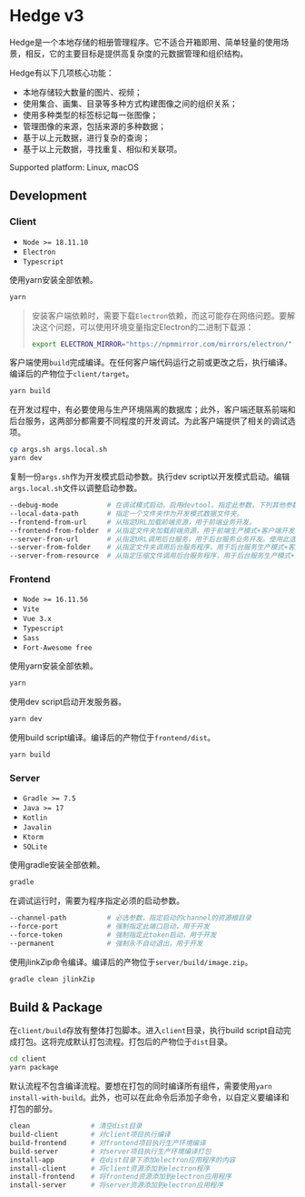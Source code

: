 # Hedge v3

Hedge是一个本地存储的相册管理程序。它不适合开箱即用、简单轻量的使用场景，相反，它的主要目标是提供高复杂度的元数据管理和组织结构。

Hedge有以下几项核心功能：
* 本地存储较大数量的图片、视频；
* 使用集合、画集、目录等多种方式构建图像之间的组织关系；
* 使用多种类型的标签标记每一张图像；
* 管理图像的来源，包括来源的多种数据；
* 基于以上元数据，进行复杂的查询；
* 基于以上元数据，寻找重复、相似和关联项。

Supported platform: Linux, macOS

## Development

### Client

* `Node >= 18.11.10`
* `Electron`
* `Typescript`

使用yarn安装全部依赖。
```sh
yarn
```

> 安装客户端依赖时，需要下载`Electron`依赖，而这可能存在网络问题。要解决这个问题，可以使用环境变量指定Electron的二进制下载源：
> ```sh
> export ELECTRON_MIRROR="https://npmmirror.com/mirrors/electron/"
> ```

客户端使用`build`完成编译。在任何客户端代码运行之前或更改之后，执行编译。编译后的产物位于`client/target`。
```sh
yarn build
```
在开发过程中，有必要使用与生产环境隔离的数据库；此外，客户端还联系前端和后台服务，这两部分都需要不同程度的开发调试。为此客户端提供了相关的调试选项。
```sh
cp args.sh args.local.sh
yarn dev
```
复制一份`args.sh`作为开发模式启动参数。执行dev script以开发模式启动。编辑`args.local.sh`文件以调整启动参数。
```sh
--debug-mode            # 在调试模式启动，启用devtool。指定此参数，下列其他参数才有效。
--local-data-path       # 指定一个文件夹作为开发模式数据文件夹。
--frontend-from-url     # 从指定URL加载前端资源，用于前端业务开发。
--frontend-from-folder  # 从指定文件夹加载前端资源，用于前端生产模式+客户端开发模式。
--server-fron-url       # 从指定URL调用后台服务，用于后台服务业务开发。使用此选项时后台服务启动管理功能被禁用。
--server-from-folder    # 从指定文件夹调用后台服务程序，用于后台服务生产模式+客户端开发模式。使用此选项时资源管理功能被禁用。
--server-from-resource  # 从指定压缩文件调用后台服务程序，用于后台服务生产模式+资源管理功能调试。
```

### Frontend

* `Node >= 16.11.56`
* `Vite`
* `Vue 3.x`
* `Typescript`
* `Sass`
* `Fort-Awesome free`

使用yarn安装全部依赖。
```sh
yarn
```

使用dev script启动开发服务器。
```sh
yarn dev
```

使用build script编译。编译后的产物位于`frontend/dist`。
```sh
yarn build
```

### Server

* `Gradle >= 7.5`
* `Java >= 17`
* `Kotlin`
* `Javalin`
* `Ktorm`
* `SQLite`

使用gradle安装全部依赖。
```sh
gradle
```

在调试运行时，需要为程序指定必须的启动参数。
```sh
--channel-path          # 必选参数，指定启动的channel的资源根目录
--force-port            # 强制指定此端口启动，用于开发
--force-token           # 强制指定此token启动，用于开发
--permanent             # 强制永不自动退出，用于开发
```

使用jlinkZip命令编译。编译后的产物位于`server/build/image.zip`。
```sh
gradle clean jlinkZip
```

## Build & Package

在`client/build`存放有整体打包脚本。进入`client`目录，执行build script自动完成打包。这将完成默认打包流程。打包后的产物位于`dist`目录。
```sh
cd client
yarn package
```

默认流程不包含编译流程。要想在打包的同时编译所有组件，需要使用`yarn install-with-build`。此外，也可以在此命令后添加子命令，以自定义要编译和打包的部分。
```sh
clean               # 清空dist目录
build-client        # 对client项目执行编译
build-frontend      # 对frontend项目执行生产环境编译
build-server        # 对server项目执行生产环境编译打包
install-app         # 在dist目录下添加electron应用程序的内容
install-client      # 将client资源添加到electron程序
install-frontend    # 将frontend资源添加到electron应用程序
install-server      # 将server资源添加到electron应用程序
```
